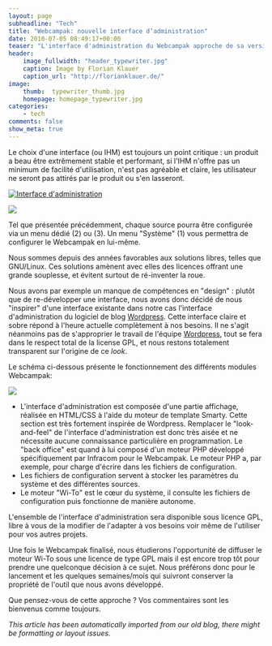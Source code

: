 ```yaml
---
layout: page
subheadline: "Tech"
title: "Webcampak: nouvelle interface d’administration"
date: 2010-07-05 08:49:17+00:00
teaser: "L'interface d'administration du Webcampak approche de sa version  définitive."
header:
    image_fullwidth: "header_typewriter.jpg"
    caption: Image by Florian Klauer
    caption_url: "http://florianklauer.de/"
image:
    thumb:  typewriter_thumb.jpg
    homepage: homepage_typewriter.jpg
categories:
    - tech
comments: false
show_meta: true
---
```

Le choix d'une interface (ou IHM) est toujours un point critique : un  produit a beau être extrêmement stable et performant, si l'IHM n'offre  pas un minimum de facilité d'utilisation, n'est pas agréable et claire,  les utilisateur ne seront pas attirés par le produit ou s'en lasseront.

[![Interface d'administration](http://infracom-france.com/blog2/wp-content/uploads/2010/07/help.index_-300x120.png)](http://infracom-france.com/blog2/wp-content/uploads/2010/07/help.index_.png)

[![](http://infracom-france.com/blog2/wp-content/uploads/2010/07/help.index_.left_.numbered-158x300.png)](http://infracom-france.com/blog2/wp-content/uploads/2010/07/help.index_.left_.numbered.png)

Tel que  présentée précédemment, chaque source pourra être configurée via un menu  dédié (2) ou (3). Un menu "Système" (1) vous permettra de configurer le  Webcampak en lui-même.

Nous sommes  depuis des années favorables aux solutions libres, telles que GNU/Linux.  Ces solutions amènent avec elles des licences offrant une grande  souplesse, et évitent surtout de ré-inventer la roue.

Nous avons  par exemple un manque de compétences en "design" : plutôt que de  re-développer une interface, nous avons donc décidé de nous "inspirer"  d'une interface existante dans notre cas l'interface d'administration du  logiciel de blog [Wordpress](http://wordpress.org/). Cette interface claire  et sobre répond à l'heure actuelle complètement à nos besoins. Il ne  s'agit néanmoins pas de s'approprier le travail de l'équipe [Wordpress](http://wordpress.org/),  tout se fera dans le respect total de la license GPL, et nous restons  totalement transparent sur l'origine de ce _look_.

Le schéma  ci-dessous présente le fonctionnement des différents modules Webcampak:

[![](http://infracom-france.com/blog2/wp-content/uploads/2010/07/Webcampak-engine.png)](http://infracom-france.com/blog2/wp-content/uploads/2010/07/Webcampak-engine.png)

  * L'interface d'administration est composée d'une partie affichage,  réalisée en HTML/CSS à l'aide du moteur de template Smarty. Cette  section est très fortement inspirée de Wordpress. Remplacer le  "look-and-feel" de l'interface d'administration est donc très aisée et  ne nécessite aucune connaissance particulière en programmation. Le "back  office" est quand à lui composé d'un moteur PHP développé  spécifiquement par Infracom pour le Webcampak. Le moteur PHP a, par  exemple, pour charge d'écrire dans les fichiers de configuration.
  * Les fichiers de configuration servent à stocker les paramètres du  système et des différentes sources.
  * Le moteur "Wi-To" est le cœur du système, il consulte les fichiers  de configuration puis fonctionne de manière autonome.

L'ensemble de  l'interface d'administration sera disponible sous licence GPL, libre à  vous de la modifier de l'adapter à vos besoins voir même de l'utiliser  pour vos autres projets.

Une fois le  Webcampak finalisé, nous étudierons l'opportunité de diffuser le moteur  Wi-To sous une licence de type GPL mais il est encore trop tôt pour  prendre une quelconque décision à ce sujet. Nous préférons donc pour le  lancement et les quelques semaines/mois qui suivront conserver la  propriété de l'outil que nous avons développé.

Que  pensez-vous de cette approche ? Vos commentaires sont les bienvenus  comme toujours.

_This article has been automatically imported from our old blog, there might be formatting or layout issues._
